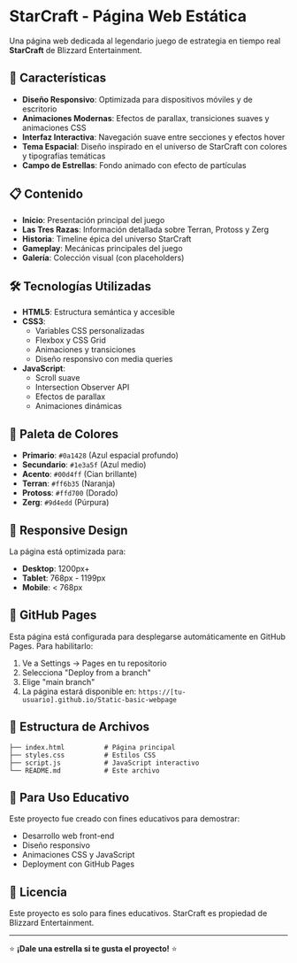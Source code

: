 # StarCraft - Página Web Estática

Una página web dedicada al legendario juego de estrategia en tiempo real **StarCraft** de Blizzard Entertainment.

## 🚀 Características

- **Diseño Responsivo**: Optimizada para dispositivos móviles y de escritorio
- **Animaciones Modernas**: Efectos de parallax, transiciones suaves y animaciones CSS
- **Interfaz Interactiva**: Navegación suave entre secciones y efectos hover
- **Tema Espacial**: Diseño inspirado en el universo de StarCraft con colores y tipografías temáticas
- **Campo de Estrellas**: Fondo animado con efecto de partículas

## 📋 Contenido

- **Inicio**: Presentación principal del juego
- **Las Tres Razas**: Información detallada sobre Terran, Protoss y Zerg
- **Historia**: Timeline épica del universo StarCraft
- **Gameplay**: Mecánicas principales del juego
- **Galería**: Colección visual (con placeholders)

## 🛠️ Tecnologías Utilizadas

- **HTML5**: Estructura semántica y accesible
- **CSS3**: 
  - Variables CSS personalizadas
  - Flexbox y CSS Grid
  - Animaciones y transiciones
  - Diseño responsivo con media queries
- **JavaScript**: 
  - Scroll suave
  - Intersection Observer API
  - Efectos de parallax
  - Animaciones dinámicas

## 🎨 Paleta de Colores

- **Primario**: `#0a1428` (Azul espacial profundo)
- **Secundario**: `#1e3a5f` (Azul medio)
- **Acento**: `#00d4ff` (Cian brillante)
- **Terran**: `#ff6b35` (Naranja)
- **Protoss**: `#ffd700` (Dorado)
- **Zerg**: `#9d4edd` (Púrpura)

## 📱 Responsive Design

La página está optimizada para:
- **Desktop**: 1200px+
- **Tablet**: 768px - 1199px
- **Mobile**: < 768px

## 🚀 GitHub Pages

Esta página está configurada para desplegarse automáticamente en GitHub Pages. Para habilitarlo:

1. Ve a Settings → Pages en tu repositorio
2. Selecciona "Deploy from a branch"
3. Elige "main branch"
4. La página estará disponible en: `https://[tu-usuario].github.io/Static-basic-webpage`

## 📁 Estructura de Archivos

```
├── index.html          # Página principal
├── styles.css          # Estilos CSS
├── script.js           # JavaScript interactivo
└── README.md           # Este archivo
```

## 🎯 Para Uso Educativo

Este proyecto fue creado con fines educativos para demostrar:
- Desarrollo web front-end
- Diseño responsivo
- Animaciones CSS y JavaScript
- Deployment con GitHub Pages

## 📄 Licencia

Este proyecto es solo para fines educativos. StarCraft es propiedad de Blizzard Entertainment.

---

⭐ **¡Dale una estrella si te gusta el proyecto!** ⭐
